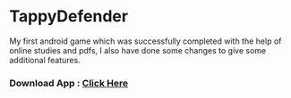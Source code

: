 # TappyDefender
My first android game which was successfully completed with the help of online studies and pdfs, I also have done some changes to give some additional features.

### Download App : <a href="https://drive.google.com/file/d/1d3rtB3Mjzd_FlLQYBgdYhnEApfw-Dpn2/view?usp=sharing">Click Here</a>

